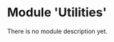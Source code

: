 <!-- For Doxygen
\page refUtilities Module 'Utilities'
---- end Doxygen -->

Module 'Utilities'
===================

There is no module description yet.

<!-- For Doxygen
This module contains the following submodules:

- \subpage refUtilitiesDataCompression
- \subpage refUtilitiesDataFlow
- \subpage refUtilitiesMCStepLogger
- \subpage refUtilitiesO2Device
- \subpage refUtilitiesO2MessageMonitor
- \subpage refUtilitiesPCG
- \subpage refUtilitiesPublishers
- \subpage refUtilitiesTools
- \subpage refUtilitiesaliceHLTwrapper
- \subpage refUtilitieshough
---- end Doxygen -->
